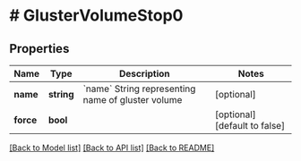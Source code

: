 # # GlusterVolumeStop0

## Properties

Name | Type | Description | Notes
------------ | ------------- | ------------- | -------------
**name** | **string** | &#x60;name&#x60; String representing name of gluster volume | [optional]
**force** | **bool** |  | [optional] [default to false]

[[Back to Model list]](../../README.md#models) [[Back to API list]](../../README.md#endpoints) [[Back to README]](../../README.md)
